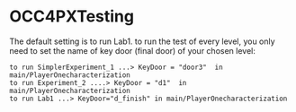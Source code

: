 
# OCC4PXTesting

The default setting is to run Lab1.
to run the test of every level, you only need to set the name of key door (final door) of your chosen level:

	to run SimplerExperiment_1 ...> KeyDoor = "door3"  in main/PlayerOnecharacterization 
	to run Experiment_2 ....> KeyDoor = "d1"  in main/PlayerOnecharacterization 
	to run Lab1 ...> KeyDoor="d_finish" in main/PlayerOnecharacterization 
